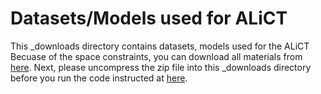 Datasets/Models used for ALiCT
=================

This _downloads directory contains datasets, models used for the ALiCT
Becuase of the space constraints, you can download all materials from [here](https://utdallas.box.com/s/ds9aqvckfqseikrvwda6l24f72pglkgf).
Next, please uncompress the zip file into this _downloads directory before you run the code instructed at [here](../README.md).
